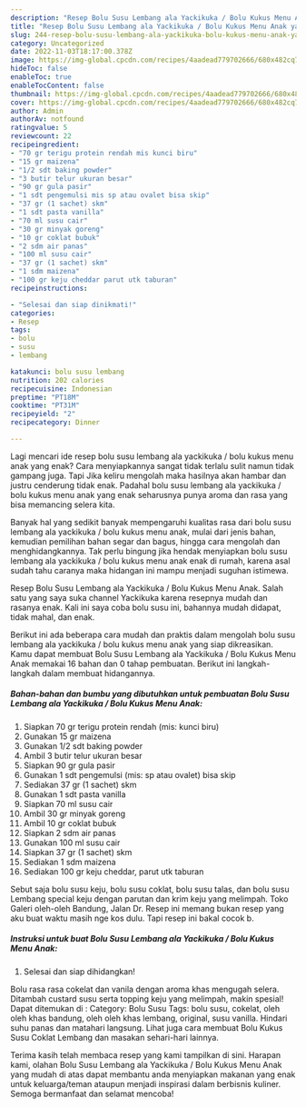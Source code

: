```yaml
---
description: "Resep Bolu Susu Lembang ala Yackikuka / Bolu Kukus Menu Anak yang Menggugah Selera , Enak"
title: "Resep Bolu Susu Lembang ala Yackikuka / Bolu Kukus Menu Anak yang Menggugah Selera , Enak"
slug: 244-resep-bolu-susu-lembang-ala-yackikuka-bolu-kukus-menu-anak-yang-menggugah-selera-enak
category: Uncategorized
date: 2022-11-03T18:17:00.378Z
image: https://img-global.cpcdn.com/recipes/4aadead779702666/680x482cq70/bolu-susu-lembang-ala-yackikuka-bolu-kukus-menu-anak-foto-resep-utama.jpg
hideToc: false
enableToc: true
enableTocContent: false
thumbnail: https://img-global.cpcdn.com/recipes/4aadead779702666/680x482cq70/bolu-susu-lembang-ala-yackikuka-bolu-kukus-menu-anak-foto-resep-utama.jpg
cover: https://img-global.cpcdn.com/recipes/4aadead779702666/680x482cq70/bolu-susu-lembang-ala-yackikuka-bolu-kukus-menu-anak-foto-resep-utama.jpg
author: Admin
authorAv: notfound
ratingvalue: 5
reviewcount: 22
recipeingredient:
- "70 gr terigu protein rendah mis kunci biru"
- "15 gr maizena"
- "1/2 sdt baking powder"
- "3 butir telur ukuran besar"
- "90 gr gula pasir"
- "1 sdt pengemulsi mis sp atau ovalet bisa skip"
- "37 gr (1 sachet) skm"
- "1 sdt pasta vanilla"
- "70 ml susu cair"
- "30 gr minyak goreng"
- "10 gr coklat bubuk"
- "2 sdm air panas"
- "100 ml susu cair"
- "37 gr (1 sachet) skm"
- "1 sdm maizena"
- "100 gr keju cheddar parut utk taburan"
recipeinstructions:

- "Selesai dan siap dinikmati!"
categories:
- Resep
tags:
- bolu
- susu
- lembang

katakunci: bolu susu lembang 
nutrition: 202 calories
recipecuisine: Indonesian
preptime: "PT18M"
cooktime: "PT31M"
recipeyield: "2"
recipecategory: Dinner

---
```



Lagi mencari ide resep bolu susu lembang ala yackikuka / bolu kukus menu anak yang enak? Cara menyiapkannya sangat tidak terlalu sulit namun tidak gampang juga. Tapi Jika keliru mengolah maka hasilnya akan hambar dan justru cenderung tidak enak. Padahal bolu susu lembang ala yackikuka / bolu kukus menu anak yang enak seharusnya punya aroma dan rasa yang bisa memancing selera kita.


Banyak hal yang sedikit banyak mempengaruhi kualitas rasa dari bolu susu lembang ala yackikuka / bolu kukus menu anak, mulai dari jenis bahan, kemudian pemilihan bahan segar dan bagus, hingga cara mengolah dan menghidangkannya. Tak perlu bingung jika hendak menyiapkan bolu susu lembang ala yackikuka / bolu kukus menu anak enak di rumah, karena asal sudah tahu caranya maka hidangan ini mampu menjadi suguhan istimewa.

Resep Bolu Susu Lembang ala Yackikuka / Bolu Kukus Menu Anak. Salah satu yang saya suka channel Yackikuka karena resepnya mudah dan rasanya enak. Kali ini saya coba bolu susu ini, bahannya mudah didapat, tidak mahal, dan enak.


Berikut ini ada beberapa cara mudah dan praktis dalam mengolah bolu susu lembang ala yackikuka / bolu kukus menu anak yang siap dikreasikan. Kamu dapat membuat Bolu Susu Lembang ala Yackikuka / Bolu Kukus Menu Anak memakai 16 bahan dan 0 tahap pembuatan. Berikut ini langkah-langkah dalam membuat hidangannya.

<!--inarticleads1-->

##### Bahan-bahan dan bumbu yang dibutuhkan untuk pembuatan Bolu Susu Lembang ala Yackikuka / Bolu Kukus Menu Anak:

1. Siapkan 70 gr terigu protein rendah (mis: kunci biru)
1. Gunakan 15 gr maizena
1. Gunakan 1/2 sdt baking powder
1. Ambil 3 butir telur ukuran besar
1. Siapkan 90 gr gula pasir
1. Gunakan 1 sdt pengemulsi (mis: sp atau ovalet) bisa skip
1. Sediakan 37 gr (1 sachet) skm
1. Gunakan 1 sdt pasta vanilla
1. Siapkan 70 ml susu cair
1. Ambil 30 gr minyak goreng
1. Ambil 10 gr coklat bubuk
1. Siapkan 2 sdm air panas
1. Gunakan 100 ml susu cair
1. Siapkan 37 gr (1 sachet) skm
1. Sediakan 1 sdm maizena
1. Sediakan 100 gr keju cheddar, parut utk taburan


Sebut saja bolu susu keju, bolu susu coklat, bolu susu talas, dan bolu susu Lembang special keju dengan parutan dan krim keju yang melimpah. Toko Galeri oleh-oleh Bandung, Jalan Dr. Resep ini memang bukan resep yang aku buat waktu masih nge kos dulu. Tapi resep ini bakal cocok b. 

<!--inarticleads2-->

##### Instruksi untuk buat Bolu Susu Lembang ala Yackikuka / Bolu Kukus Menu Anak:


1. Selesai dan siap dihidangkan!

Bolu rasa rasa cokelat dan vanila dengan aroma khas mengugah selera. Ditambah custard susu serta topping keju yang melimpah, makin spesial! Dapat ditemukan di : Category: Bolu Susu Tags: bolu susu, cokelat, oleh oleh khas bandung, oleh oleh khas lembang, original, susu vanilla. Hindari suhu panas dan matahari langsung. Lihat juga cara membuat Bolu Kukus Susu Coklat Lembang dan masakan sehari-hari lainnya. 

Terima kasih telah membaca resep yang kami tampilkan di sini. Harapan kami, olahan Bolu Susu Lembang ala Yackikuka / Bolu Kukus Menu Anak yang mudah di atas dapat membantu anda menyiapkan makanan yang enak untuk keluarga/teman ataupun menjadi inspirasi dalam berbisnis kuliner. Semoga bermanfaat dan selamat mencoba!
